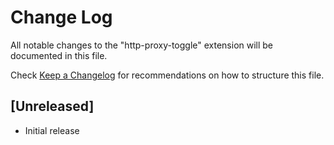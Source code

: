 # Change Log

All notable changes to the "http-proxy-toggle" extension will be documented in this file.

Check [Keep a Changelog](http://keepachangelog.com/) for recommendations on how to structure this file.

## [Unreleased]

- Initial release